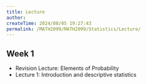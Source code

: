 ```yaml
---
title: Lecture
author:
createTime: 2024/08/05 19:27:43
permalink: /MATH2099/MATH2099/Statistics/Lecture/
---
```


<HGlobalLink title="All Statistics Practice Class Exercises" md5="a619f3c979d10b431c62aae2cda67b6a"/>

<div class="how_qb">

## Week 1

- Revision Lecture: Elements of Probability
- Lecture 1: Introduction and descriptive statistics

<p>
<HButton type='Menu' title='Revision Lecture' src='./LectureRevision' />
<HButton type='Menu' title='Lecture 1' src='./Lecture1' />
<HButton type='Menu' title='Practice 1' src='./Practice1' />
</p>

</div>